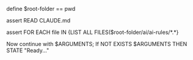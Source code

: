 define $root-folder == pwd

assert READ CLAUDE.md

assert FOR EACH file IN {LIST ALL FILES($root-folder/ai/ai-rules/\*.\*} 

Now continue with $ARGUMENTS; If NOT EXISTS $ARGUMENTS THEN STATE "Ready..."

